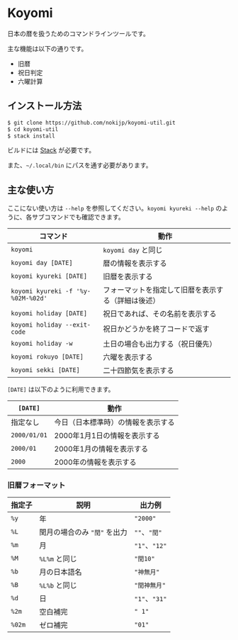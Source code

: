 # Koyomi

日本の暦を扱うためのコマンドラインツールです。

主な機能は以下の通りです。

- 旧暦
- 祝日判定
- 六曜計算


## インストール方法

```bash
$ git clone https://github.com/nokijp/koyomi-util.git
$ cd koyomi-util
$ stack install 
```

ビルドには [Stack](https://www.haskellstack.org/) が必要です。

また、`~/.local/bin` にパスを通す必要があります。


## 主な使い方

ここにない使い方は `--help` を参照してください。`koyomi kyureki --help` のように、各サブコマンドでも確認できます。

| コマンド | 動作 |
|---|---|
| `koyomi` | `koyomi day` と同じ |
| `koyomi day [DATE]` | 暦の情報を表示する |
| `koyomi kyureki [DATE]` | 旧暦を表示する |
| `koyomi kyureki -f '%y-%02M-%02d'` | フォーマットを指定して旧暦を表示する（詳細は後述） |
| `koyomi holiday [DATE]` | 祝日であれば、その名前を表示する |
| `koyomi holiday --exit-code` | 祝日かどうかを終了コードで返す |
| `koyomi holiday -w` | 土日の場合も出力する（祝日優先） |
| `koyomi rokuyo [DATE]` | 六曜を表示する |
| `koyomi sekki [DATE]` | 二十四節気を表示する |

`[DATE]` は以下のように利用できます。

| `[DATE]` | 動作 |
|---|---|
| 指定なし | 今日（日本標準時）の情報を表示する |
| `2000/01/01` | 2000年1月1日の情報を表示する |
| `2000/01` | 2000年1月の情報を表示する |
| `2000` | 2000年の情報を表示する |

### 旧暦フォーマット

| 指定子 | 説明 | 出力例 |
|---|---|---|
| `%y` | 年 | `"2000"` |
| `%L` | 閏月の場合のみ `"閏"` を出力 | `""`、`"閏"` |
| `%m` | 月 | `"1"`、`"12"` |
| `%M` | `%L%m` と同じ | `"閏10"` |
| `%b` | 月の日本語名 | `"神無月"` |
| `%B` | `%L%b` と同じ | `"閏神無月"` |
| `%d` | 日 | `"1"`、`"31"` |
| `%2m` | 空白補完 | `" 1"` |
| `%02m` | ゼロ補完 | `"01"` |
